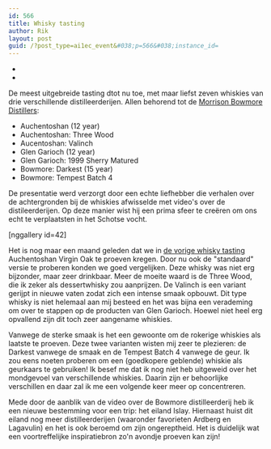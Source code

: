 ```yaml
---
id: 566
title: Whisky tasting
author: Rik
layout: post
guid: /?post_type=ai1ec_event&#038;p=566&#038;instance_id=
---
```

-
-
De meest uitgebreide tasting dtot nu toe, met maar liefst zeven whiskies van drie verschillende distilleerderijen. Allen behorend tot de [Morrison Bowmore Distillers](http://www.morrisonbowmore.co.uk/):
<ul>
	<li>Auchentoshan (12 year)</li>
	<li>Auchentoshan: Three Wood</li>
	<li>Aucentoshan: Valinch</li>
	<li>Glen Garioch (12 year)</li>
	<li>Glen Garioch: 1999 Sherry Matured</li>
	<li>Bowmore: Darkest (15 year)</li>
	<li>Bowmore: Tempest Batch 4</li>
</ul>

De presentatie werd verzorgt door een echte liefhebber die verhalen over de achtergronden bij de whiskies afwisselde met video's over de distileerderijen. Op deze manier wist hij een prima sfeer te creëren om ons echt te verplaatsten in het Schotse vocht.

[nggallery id=42]

Het is nog maar een maand geleden dat we in [de vorige whisky tasting](/?ai1ec_event=whisky-tasting-2&instance_id= "Whisky tasting") Auchentoshan Virgin Oak te proeven kregen. Door nu ook de "standaard" versie te proberen konden we goed vergelijken. Deze whisky was niet erg bijzonder, maar zeer drinkbaar. Meer de moeite waard is de Three Wood, die ik zeker als dessertwhisky zou aanprijzen. De Valinch is een variant gerijpt in nieuwe vaten zodat zich een intense smaak opbouwt. Dit type whisky is niet helemaal aan mij besteed en het was bijna een verademing om over te stappen op de producten van Glen Garioch. Hoewel niet heel erg opvallend zijn dit toch zeer aangename whiskies.

Vanwege de sterke smaak is het een gewoonte om de rokerige whiskies als laatste te proeven. Deze twee varianten wisten mij zeer te plezieren: de Darkest vanwege de smaak en de Tempest Batch 4 vanwege de geur. Ik zou eens noeten proberen om een (goedkopere geblende) whiskie als geurkaars te gebruiken! Ik besef me dat ik nog niet heb uitgeweid over het mondgevoel van verschillende whiskies. Daarin zijn er behoorlijke verschillen en daar zal ik me een volgende keer meer op concentreren.

Mede door de aanblik van de video over de Bowmore distilleerderij heb ik een nieuwe bestemming voor een trip: het eiland Islay. Hiernaast huist dit eiland nog meer distilleerderijen (waaronder favorieten Ardberg en Lagavulin) en het is ook beroemd om zijn ongereptheid. Het is duidelijk wat een voortreffelijke inspiratiebron zo'n avondje proeven kan zijn!